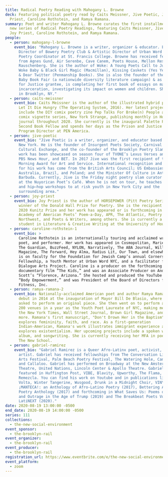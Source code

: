 ```yaml
---
title: Radical Poetry Reading with Mahogany L. Browne
deck: Featuring political poetry read by Caits Meissner, Jive Poetic, Joy
  Priest, Caroline Rothstein, and Ramya Ramana.
summary: Poet and writer Mahogany L. Browne curates the first installment in a
  new series of Radical Poetry Readings, featuring Caits Meissner, Jive Poetic,
  Joy Priest, Caroline Rothstein, and Ramya Ramana.
people:
  - person: mahogany-l-browne
    event_bio: "Mahogany L. Browne is a writer, organizer & educator. Executive
      Director of Bowery Poetry Club & Artistic Director of Urban Word NYC &
      Poetry Coordinator at St. Francis College. Browne has received fellowships
      from Agnes Gund, Air Serenbe, Cave Canem, Poets House, Mellon Research &
      Rauschenberg. She is the author of Woke: A Young Poets Call to Justice,
      Woke Baby & Black Girl Magic (Macmillan), Kissing Caskets (Yes Yes Books)
      & Dear Twitter (Penmanship Books). She is also the founder of the Woke
      Baby Book Fair (a nationwide diversity literature campaign) & as an Arts
      for Justice grantee, is completing her first book of essays on mass
      incarceration, investigating its impact on women and children. She lives
      in Brooklyn, NY."
  - person: caits-meissner
    event_bio: Caits Meissner is the author of the illustrated hybrid poetry book
      Let It Die Hungry (The Operating System, 2016). Her latest projects
      include the DIY comix poetry zine Pep Talks For Broke(n) People and a
      comix vignette series, New York Strange, publishing monthly in Hobart
      journal throughout 2020. She currently is the inaugural Palette Poetry
      Second Book Fellow and spends her days as the Prison and Justice Writing
      Program Director at PEN America.
  - person: jive-poetic
    event_bio: "Jive Poetic is a writer, organizer, and educator based in Brooklyn,
      New York. He is the founder of Insurgent Poets Society, Carnival Slam:
      Cultural Exchange, and the co-founder of the Brooklyn Poetry Slam. His
      work has been showcased on season four of TVONE’s Lexus Verses and Flow,
      PBS News Hour, and BET. In 2017 Jive was the first recipient of the John
      Morning Award for Art and Service. International recognition and support
      for his work has come from the British Arts Council; US Embassies in
      Australia, Brazil, and Poland; and the Minister Of Culture in Antigua and
      Barbuda. Currently, Jive is the Friday night poetry slam curator and host
      at the Nuyorican Poet’s Café. When he is not on tour, he teaches poetry
      and hip–hop workshops to at risk youth in New York City and the
      surrounding area."
  - person: joy-priest
    event_bio: Joy Priest is the author of HORSEPOWER (Pitt Poetry Series, 2020),
      winner of the Donald Hall Prize for Poetry. She is the recipient of the
      2020 Kunitz Prize and her work has appeared or is forthcoming in the
      Academy of American Poets’ Poem-a-Day, APR, The Atlantic, Poetry
      Northwest, and Poets & Writers, among others. She is currently a doctoral
      student in Literature & Creative Writing at the University of Houston.
  - person: caroline-rothstein-1
    event_bio: >
      Caroline Rothstein is an internationally touring and acclaimed writer,
      poet, and performer. Her work has appeared in Cosmopolitan, Marie Claire,
      The Guardian, BuzzFeed, NYLON, Narratively, The ABA Journal, Williams
      Magazine, The Forward, Hey Alma, Radius Lit, Our Town, and elsewhere. She
      is on faculty for the Foundation for Jewish Camp’s annual Cornerstone
      Fellowship, a Youth Mentor at Urban Word NYC, and a facilitator for the
      Dialogue Arts Project. Caroline is a producer on the forthcoming
      documentary film “The Kids,” and was an Associate Producer on Andrea B.
      Scott’s “Florence, Arizona.” She hosted and produced the YouTube series
      “Body Empowerment,” and was President of the Board of Directors for Mental
      Fitness, Inc.
  - person: ramya-ramana-2
    event_bio: Nationally-acclaimed American poet and author Ramya Ramana made her
      debut in 2014 at the inauguration of Mayor Bill De Blasio, where she was
      asked to perform an original piece. She then went on to perform at over
      200 venues in a year as the Youth Poet Laureate of NYC, making mentions in
      the New York Times, Wall Street Journal, Brown Girl Magazine, and many
      more. Ramana's first manuscript, "Don't Drown Her in the Baptism",
      explores femininity, faith, and race. As a first-generation
      Indian-American, Ramana's work illustrates immigrant experience and
      explores existentialism. Her upcoming projects include a spoken word
      album, and songwriting. She is currently receiving her MFA in poetry at
      The New School.
  - person: gabriel-ramirez
    event_bio: "Gabriel Ramirez is a Queer Afro-Latinx poet, activist, and teaching
      artist. Gabriel has received fellowships from The Conversation Literary
      Arts Festival, Palm Beach Poetry Festival, The Watering Hole, CantoMundo
      and Callaloo. Gabriel has performed on Broadway at the New Amsterdam
      Theatre, United Nations, Lincoln Center & Apollo Theatre. Gabriel was
      featured in Huffington Post, VIBE, Blavity, Upworthy, The Flama, &
      Remezcla. You can find his work on Youtube and in publications like The
      Volta, Winter Tangerine, Wusgood, Drunk in a Midnight Choir, VINYL and in
      ¡MANTECA!: an Anthology of Afro-Latino Poetry (2017), Bettering American
      Poetry Anthology (2017) and forthcoming in What Saves Us: Poems of Empathy
      and Outrage in the Age of Trump (2019) and The Breakbeat Poets Vol. 4:
      LatiNEXT (2020)."
date: 2020-08-19 13:00:00 -0500
end_date: 2020-08-19 14:00:00 -0500
series: 111
collections:
  - the-new-social-environment
event_sponsor:
  - the-brooklyn-rail
event_organizer:
  - the-brooklyn-rail
event_producer:
  - the-brooklyn-rail
registration_url: https://www.eventbrite.com/e/the-new-social-environment-111-radical-poetry-with-mahogany-l-browne-tickets-117063797971?aff=ebdssbonlinesearch
event_platform:
  - zoom
---
```

